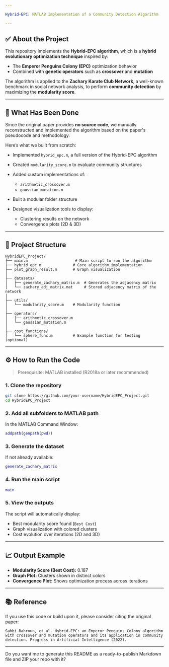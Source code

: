 ```yaml
---

Hybrid-EPC: MATLAB Implementation of a Community Detection Algorithm

---
```


## ✅ About the Project

This repository implements the **Hybrid-EPC algorithm**, which is a **hybrid evolutionary optimization technique** inspired by:

* The **Emperor Penguins Colony (EPC)** optimization behavior
* Combined with **genetic operators** such as **crossover** and **mutation**

The algorithm is applied to the **Zachary Karate Club Network**, a well-known benchmark in social network analysis, to perform **community detection** by maximizing the **modularity score**.

---

## 🚀 What Has Been Done

Since the original paper provides **no source code**, we manually reconstructed and implemented the algorithm based on the paper's pseudocode and methodology.

Here’s what we built from scratch:

* Implemented `hybrid_epc.m`, a full version of the Hybrid-EPC algorithm
* Created `modularity_score.m` to evaluate community structures
* Added custom implementations of:

  * `arithmetic_crossover.m`
  * `gaussian_mutation.m`
* Built a modular folder structure
* Designed visualization tools to display:

  * Clustering results on the network
  * Convergence plots (2D & 3D)

---

## 🧱 Project Structure

```
HybridEPC_Project/
├── main.m                     # Main script to run the algorithm
├── hybrid_epc.m              # Core algorithm implementation
├── plot_graph_result.m       # Graph visualization
│
├── datasets/
│   ├── generate_zachary_matrix.m  # Generates the adjacency matrix
│   └── zachary_adj_matrix.mat     # Stored adjacency matrix of the network
│
├── utils/
│   └── modularity_score.m    # Modularity function
│
├── operators/
│   ├── arithmetic_crossover.m
│   └── gaussian_mutation.m
│
├── cost_functions/
│   └── sphere_func.m         # Example function for testing (optional)
```
---

## ⚙️ How to Run the Code

> Prerequisite: MATLAB installed (R2018a or later recommended)

### 1. Clone the repository

```bash
git clone https://github.com/your-username/HybridEPC_Project.git
cd HybridEPC_Project
```

### 2. Add all subfolders to MATLAB path

In the MATLAB Command Window:

```matlab
addpath(genpath(pwd))
```

### 3. Generate the dataset

If not already available:

```matlab
generate_zachary_matrix
```

### 4. Run the main script

```matlab
main
```

### 5. View the outputs

The script will automatically display:

* Best modularity score found (`Best Cost`)
* Graph visualization with colored clusters
* Cost evolution over iterations (2D and 3D)

---

## 📈 Output Example

* **Modularity Score (Best Cost):** 0.187
* **Graph Plot:** Clusters shown in distinct colors
* **Convergence Plot:** Shows optimization process across iterations

---

## 📚 Reference

If you use this code or build upon it, please consider citing the original paper:

```
Sahbi Bahroun, et al. Hybrid‑EPC: an Emperor Penguins Colony algorithm with crossover and mutation operators and its application in community detection. Progress in Artificial Intelligence (2022).
```

---

Do you want me to generate this README as a ready-to-publish Markdown file and ZIP your repo with it?

